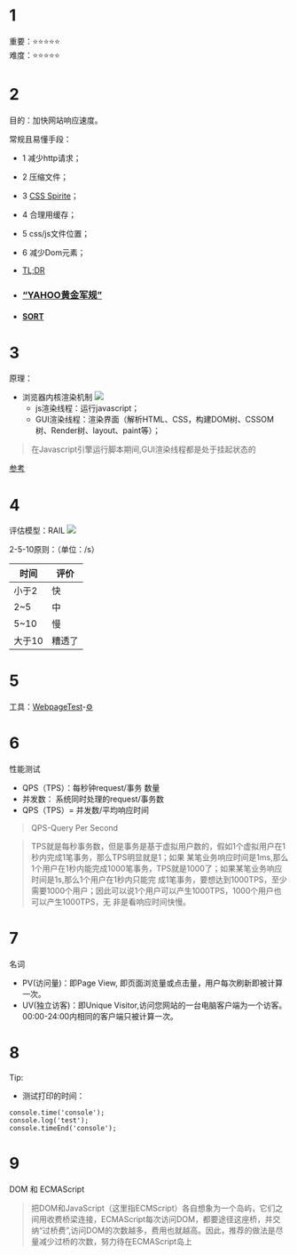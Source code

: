 # 1
重要：⭐⭐⭐⭐⭐<br>
难度：⭐⭐⭐⭐⭐

# 2
目的：加快网站响应速度。

常规且易懂手段：
* 1 减少http请求；
* 2 压缩文件；
* 3 [CSS Spirite](https://baike.baidu.com/item/css%20sprite)；
* 4 合理用缓存；
* 5 css/js文件位置；
* 6 减少Dom元素；
* [TL;DR](https://www.cnblogs.com/puyongsong/p/5968935.html)

* ### [“YAHOO黄金军规”](http://www.cnblogs.com/siqi/p/3655436.html)
* #### [SORT](https://segmentfault.com/a/1190000008829958)

# 3
原理：
* 浏览器内核渲染机制
![](http://jinlong.github.io/image/browser-fe-optimizing/p1.png)
  * js渲染线程：运行javascript；
  * GUI渲染线程：渲染界面（解析HTML、CSS，构建DOM树、CSSOM树、Render树、layout、paint等）；
  
>在Javascript引擎运行脚本期间,GUI渲染线程都是处于挂起状态的

[参考](https://www.cnblogs.com/yiyi17/p/8645830.html)

# 4
评估模型：RAIL
![](https://image-static.segmentfault.com/420/958/4209582975-57c6519bca90d)

2-5-10原则：（单位：/s）

时间 | 评价
-|-
小于2|快
2~5|中
5~10|慢
大于10|糟透了

# 5
工具：[WebpageTest](http://www.webpagetest.org/)-[⚙](https://www.cnblogs.com/strick/p/6677836.html)

# 6
性能测试
 * QPS（TPS）：每秒钟request/事务 数量
 * 并发数： 系统同时处理的request/事务数
 * QPS（TPS）= 并发数/平均响应时间
>QPS-Query Per Second

>TPS就是每秒事务数，但是事务是基于虚拟用户数的，假如1个虚拟用户在1秒内完成1笔事务，那么TPS明显就是1；如果 某笔业务响应时间是1ms,那么1个用户在1秒内能完成1000笔事务，TPS就是1000了；如果某笔业务响应时间是1s,那么1个用户在1秒内只能完 成1笔事务，要想达到1000TPS，至少需要1000个用户；因此可以说1个用户可以产生1000TPS，1000个用户也可以产生1000TPS，无 非是看响应时间快慢。

# 7
名词
* PV(访问量)：即Page View, 即页面浏览量或点击量，用户每次刷新即被计算一次。
* UV(独立访客)：即Unique Visitor,访问您网站的一台电脑客户端为一个访客。00:00-24:00内相同的客户端只被计算一次。

# 8
Tip:
* 测试打印的时间：
```
console.time('console');
console.log('test');
console.timeEnd('console');
```
# 9
DOM 和 ECMAScript

>把DOM和JavaScript（这里指ECMScript）各自想象为一个岛屿，它们之间用收费桥梁连接，ECMAScript每次访问DOM，都要途径这座桥，并交纳“过桥费”,访问DOM的次数越多，费用也就越高。因此，推荐的做法是尽量减少过桥的次数，努力待在ECMAScript岛上
